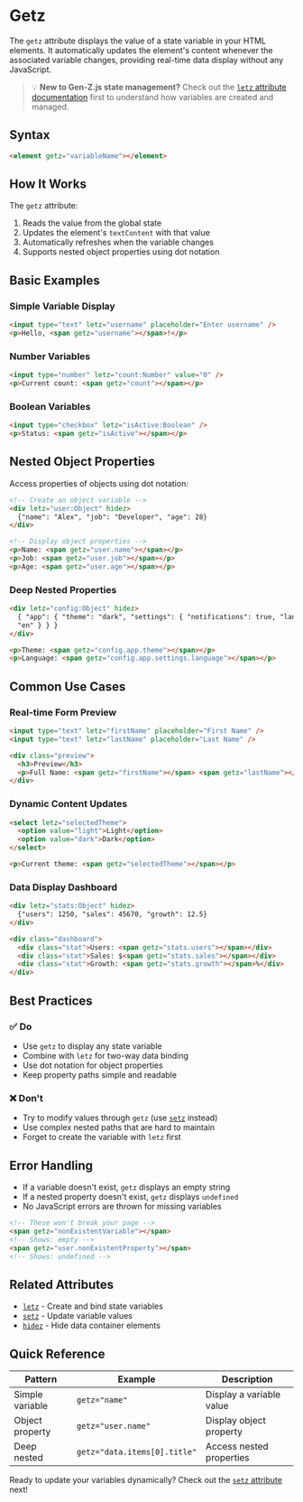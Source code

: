 # Getz

The `getz` attribute displays the value of a state variable in your HTML elements. It automatically updates the element's content whenever the associated variable changes, providing real-time data display without any JavaScript.

> 💡 **New to Gen-Z.js state management?** Check out the [`letz` attribute documentation](./let.md) first to understand how variables are created and managed.

## Syntax

```html
<element getz="variableName"></element>
```

## How It Works

The `getz` attribute:

1. Reads the value from the global state
2. Updates the element's `textContent` with that value
3. Automatically refreshes when the variable changes
4. Supports nested object properties using dot notation

## Basic Examples

### Simple Variable Display

```html
<input type="text" letz="username" placeholder="Enter username" />
<p>Hello, <span getz="username"></span>!</p>
```

### Number Variables

```html
<input type="number" letz="count:Number" value="0" />
<p>Current count: <span getz="count"></span></p>
```

### Boolean Variables

```html
<input type="checkbox" letz="isActive:Boolean" />
<p>Status: <span getz="isActive"></span></p>
```

## Nested Object Properties

Access properties of objects using dot notation:

```html
<!-- Create an object variable -->
<div letz="user:Object" hidez>
  {"name": "Alex", "job": "Developer", "age": 28}
</div>

<!-- Display object properties -->
<p>Name: <span getz="user.name"></span></p>
<p>Job: <span getz="user.job"></span></p>
<p>Age: <span getz="user.age"></span></p>
```

### Deep Nested Properties

```html
<div letz="config:Object" hidez>
  { "app": { "theme": "dark", "settings": { "notifications": true, "language":
  "en" } } }
</div>

<p>Theme: <span getz="config.app.theme"></span></p>
<p>Language: <span getz="config.app.settings.language"></span></p>
```

## Common Use Cases

### Real-time Form Preview

```html
<input type="text" letz="firstName" placeholder="First Name" />
<input type="text" letz="lastName" placeholder="Last Name" />

<div class="preview">
  <h3>Preview</h3>
  <p>Full Name: <span getz="firstName"></span> <span getz="lastName"></span></p>
</div>
```

### Dynamic Content Updates

```html
<select letz="selectedTheme">
  <option value="light">Light</option>
  <option value="dark">Dark</option>
</select>

<p>Current theme: <span getz="selectedTheme"></span></p>
```

### Data Display Dashboard

```html
<div letz="stats:Object" hidez>
  {"users": 1250, "sales": 45670, "growth": 12.5}
</div>

<div class="dashboard">
  <div class="stat">Users: <span getz="stats.users"></span></div>
  <div class="stat">Sales: $<span getz="stats.sales"></span></div>
  <div class="stat">Growth: <span getz="stats.growth"></span>%</div>
</div>
```

## Best Practices

### ✅ Do

- Use `getz` to display any state variable
- Combine with `letz` for two-way data binding
- Use dot notation for object properties
- Keep property paths simple and readable

### ❌ Don't

- Try to modify values through `getz` (use [`setz`](./set.md) instead)
- Use complex nested paths that are hard to maintain
- Forget to create the variable with `letz` first

## Error Handling

- If a variable doesn't exist, `getz` displays an empty string
- If a nested property doesn't exist, `getz` displays `undefined`
- No JavaScript errors are thrown for missing variables

```html
<!-- These won't break your page -->
<span getz="nonExistentVariable"></span>
<!-- Shows: empty -->
<span getz="user.nonExistentProperty"></span>
<!-- Shows: undefined -->
```

## Related Attributes

- [`letz`](./let.md) - Create and bind state variables
- [`setz`](./set.md) - Update variable values
- [`hidez`](./hide.md) - Hide data container elements

## Quick Reference

| Pattern         | Example                      | Description              |
| --------------- | ---------------------------- | ------------------------ |
| Simple variable | `getz="name"`                | Display a variable value |
| Object property | `getz="user.name"`           | Display object property  |
| Deep nested     | `getz="data.items[0].title"` | Access nested properties |

Ready to update your variables dynamically? Check out the [`setz` attribute](./set.md) next!
